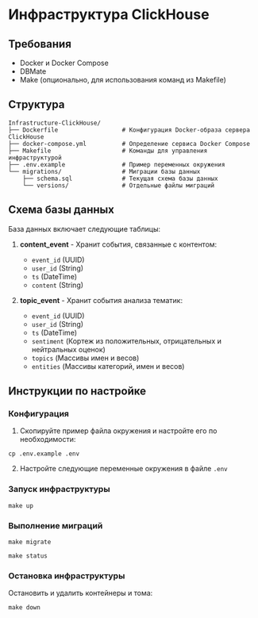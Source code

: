 # Инфраструктура ClickHouse

## Требования

- Docker и Docker Compose
- DBMate
- Make (опционально, для использования команд из Makefile)

## Структура

```
Infrastructure-ClickHouse/
├── Dockerfile                  # Конфигурация Docker-образа сервера ClickHouse
├── docker-compose.yml          # Определение сервиса Docker Compose
├── Makefile                    # Команды для управления инфраструктурой
├── .env.example                # Пример переменных окружения
└── migrations/                 # Миграции базы данных
    ├── schema.sql              # Текущая схема базы данных
    └── versions/               # Отдельные файлы миграций
```

## Схема базы данных

База данных включает следующие таблицы:

1. **content_event** - Хранит события, связанные с контентом:
    - `event_id` (UUID)
    - `user_id` (String)
    - `ts` (DateTime)
    - `content` (String)

2. **topic_event** - Хранит события анализа тематик:
    - `event_id` (UUID)
    - `user_id` (String)
    - `ts` (DateTime)
    - `sentiment` (Кортеж из положительных, отрицательных и нейтральных оценок)
    - `topics` (Массивы имен и весов)
    - `entities` (Массивы категорий, имен и весов)

## Инструкции по настройке

### Конфигурация

1. Скопируйте пример файла окружения и настройте его по необходимости:

```
cp .env.example .env
```

2. Настройте следующие переменные окружения в файле `.env`

### Запуск инфраструктуры

```
make up
```

### Выполнение миграций

```
make migrate
```

```
make status
```

### Остановка инфраструктуры

Остановить и удалить контейнеры и тома:

```
make down
```
